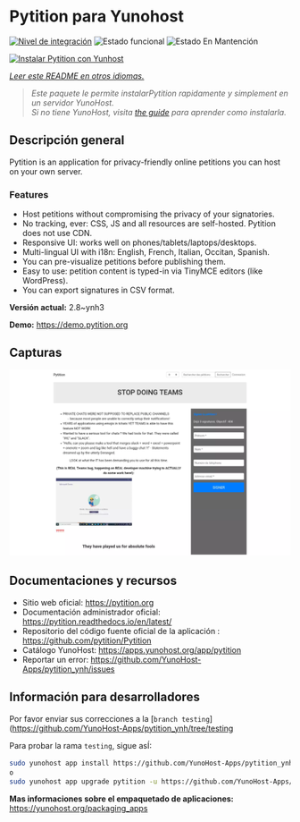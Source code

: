 <!--
Este archivo README esta generado automaticamente<https://github.com/YunoHost/apps/tree/master/tools/readme_generator>
No se debe editar a mano.
-->

# Pytition para Yunohost

[![Nivel de integración](https://dash.yunohost.org/integration/pytition.svg)](https://dash.yunohost.org/appci/app/pytition) ![Estado funcional](https://ci-apps.yunohost.org/ci/badges/pytition.status.svg) ![Estado En Mantención](https://ci-apps.yunohost.org/ci/badges/pytition.maintain.svg)

[![Instalar Pytition con Yunhost](https://install-app.yunohost.org/install-with-yunohost.svg)](https://install-app.yunohost.org/?app=pytition)

*[Leer este README en otros idiomas.](./ALL_README.md)*

> *Este paquete le permite instalarPytition rapidamente y simplement en un servidor YunoHost.*  
> *Si no tiene YunoHost, visita [the guide](https://yunohost.org/install) para aprender como instalarla.*

## Descripción general

Pytition is an application for privacy-friendly online petitions you can host on your own server.

### Features

- Host petitions without compromising the privacy of your signatories.
- No tracking, ever: CSS, JS and all resources are self-hosted. Pytition does not use CDN.
- Responsive UI: works well on phones/tablets/laptops/desktops.
- Multi-lingual UI with i18n: English, French, Italian, Occitan, Spanish.
- You can pre-visualize petitions before publishing them.
- Easy to use: petition content is typed-in via TinyMCE editors (like WordPress).
- You can export signatures in CSV format.


**Versión actual:** 2.8~ynh3

**Demo:** <https://demo.pytition.org>

## Capturas

![Captura de Pytition](./doc/screenshots/stop_doing_teams.webp)

## Documentaciones y recursos

- Sitio web oficial: <https://pytition.org>
- Documentación administrador oficial: <https://pytition.readthedocs.io/en/latest/>
- Repositorio del código fuente oficial de la aplicación : <https://github.com/pytition/Pytition>
- Catálogo YunoHost: <https://apps.yunohost.org/app/pytition>
- Reportar un error: <https://github.com/YunoHost-Apps/pytition_ynh/issues>

## Información para desarrolladores

Por favor enviar sus correcciones a la [`branch testing`](https://github.com/YunoHost-Apps/pytition_ynh/tree/testing

Para probar la rama `testing`, sigue asÍ:

```bash
sudo yunohost app install https://github.com/YunoHost-Apps/pytition_ynh/tree/testing --debug
o
sudo yunohost app upgrade pytition -u https://github.com/YunoHost-Apps/pytition_ynh/tree/testing --debug
```

**Mas informaciones sobre el empaquetado de aplicaciones:** <https://yunohost.org/packaging_apps>
